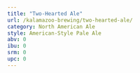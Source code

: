 ```yaml
---
title: "Two-Hearted Ale"
url: /kalamazoo-brewing/two-hearted-ale/
category: North American Ale
style: American-Style Pale Ale
abv: 0
ibu: 0
srm: 0
upc: 0
---
```


